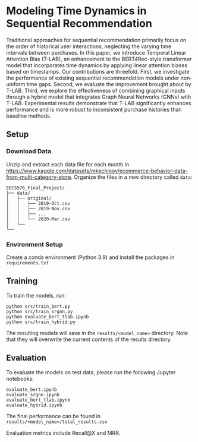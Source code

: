 # Modeling Time Dynamics in Sequential Recommendation

Traditional approaches for sequential recommendation primarily focus on the order of historical user interactions, neglecting the varying time intervals between purchases. In this paper, we introduce Temporal Linear Attention Bias (T-LAB), an enhancement to the BERT4Rec-style transformer model that incorporates time dynamics by applying linear attention biases based on timestamps. Our contributions are threefold. First, we investigate the performance of existing sequential recommendation models under non-uniform time gaps. Second, we evaluate the improvement brought about by T-LAB. Third, we explore the effectiveness of combining graphical inputs through a hybrid model that integrates Graph Neural Networks (GNNs) with T-LAB. Experimental results demonstrate that T-LAB significantly enhances performance and is more robust to inconsistent purchase histories than baseline methods. 

## Setup

### Download Data

Unzip and extract each data file for each month in https://www.kaggle.com/datasets/mkechinov/ecommerce-behavior-data-from-multi-category-store. Organize the files in a new directory called `data`:

```
EECS576_Final_Project/
├── data/
│   ├── original/
│   │   ├── 2019-Oct.csv
│   │   ├── 2019-Nov.csv
│   │   ├── ...
│   │   └── 2020-Mar.csv
│   └──
└──
```

### Environment Setup

Create a conda environment (Python 3.9) and install the packages in `requirements.txt`

## Training

To train the models, run:

```
python src/train_bert.py
python src/train_srgnn.py
python evaluate_bert_tlab.ipynb
python src/train_hybrid.py
```

The resulting models will save in the `results/<model_name>` directory. Note that they will overwrite the current contents of the results directory.

## Evaluation

To evaluate the models on test data, please run the following Jupyter notebooks:

```
evaluate_bert.ipynb
evaluate_srgnn.ipynb
evaluate_bert_tlab.ipynb
evaluate_hybrid.ipynb
```

The final performance can be found in `results/<model_name>/total_results.csv`

Evaluation metrics include Recall@X and MRR.